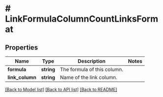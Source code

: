 # # LinkFormulaColumnCountLinksFormat

## Properties

Name | Type | Description | Notes
------------ | ------------- | ------------- | -------------
**formula** | **string** | The formula of this column. |
**link_column** | **string** | Name of the link column. |

[[Back to Model list]](../../README.md#models) [[Back to API list]](../../README.md#endpoints) [[Back to README]](../../README.md)
